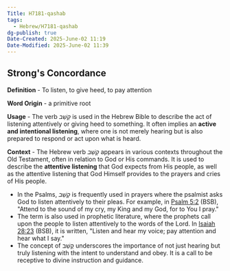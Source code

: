 ```yaml
---
Title: H7181-qashab
tags:
  - Hebrew/H7181-qashab
dg-publish: true
Date-Created: 2025-June-02 11:19
Date-Modified: 2025-June-02 11:39
---
```


## Strong's Concordance

**Definition** - To listen, to give heed, to pay attention

**Word Origin** - a primitive root

**Usage** - The verb *קָשַׁב* is used in the Hebrew Bible to describe the act of listening attentively or giving heed to something. It often implies an **active and intentional listening**, where one is not merely hearing but is also prepared to respond or act upon what is heard.

**Context** - The Hebrew verb *קָשַׁב* appears in various contexts throughout the Old Testament, often in relation to God or His commands. It is used to describe the **attentive listening** that God expects from His people, as well as the attentive listening that God Himself provides to the prayers and cries of His people.  
- In the Psalms, *קָשַׁב* is frequently used in prayers where the psalmist asks God to listen attentively to their pleas. For example, in [Psalm 5:2](https://biblehub.com/psalms/5-2.htm) (BSB), "Attend to the sound of my cry, my King and my God, for to You I pray."  
- The term is also used in prophetic literature, where the prophets call upon the people to listen attentively to the words of the Lord. In [Isaiah 28:23](https://biblehub.com/isaiah/28-23.htm) (BSB), it is written, "Listen and hear my voice; pay attention and hear what I say."  
- The concept of קָשַׁב underscores the importance of not just hearing but truly listening with the intent to understand and obey. It is a call to be receptive to divine instruction and guidance.
